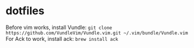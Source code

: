# dotfiles
Before vim works, install Vundle:
```git clone https://github.com/VundleVim/Vundle.vim.git ~/.vim/bundle/Vundle.vim```
For Ack to work, install ack:
```brew install ack```
